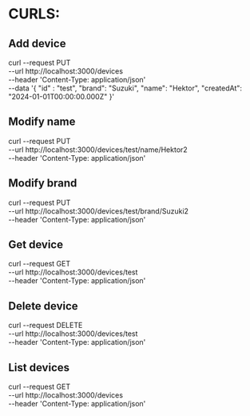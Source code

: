 # CURLS:

## Add device
curl --request PUT \
  --url http://localhost:3000/devices \
  --header 'Content-Type: application/json' \
  --data '{
	"id" : "test",
	"brand": "Suzuki",
    "name": "Hektor",
	"createdAt": "2024-01-01T00:00:00.000Z"
}'

## Modify name
curl --request PUT \
  --url http://localhost:3000/devices/test/name/Hektor2 \
  --header 'Content-Type: application/json' 

## Modify brand
curl --request PUT \
  --url http://localhost:3000/devices/test/brand/Suzuki2 \
  --header 'Content-Type: application/json' 

## Get device
curl --request GET \
  --url http://localhost:3000/devices/test \
  --header 'Content-Type: application/json'

## Delete device
curl --request DELETE \
  --url http://localhost:3000/devices/test \
  --header 'Content-Type: application/json'

## List devices
curl --request GET \
  --url http://localhost:3000/devices \
  --header 'Content-Type: application/json'